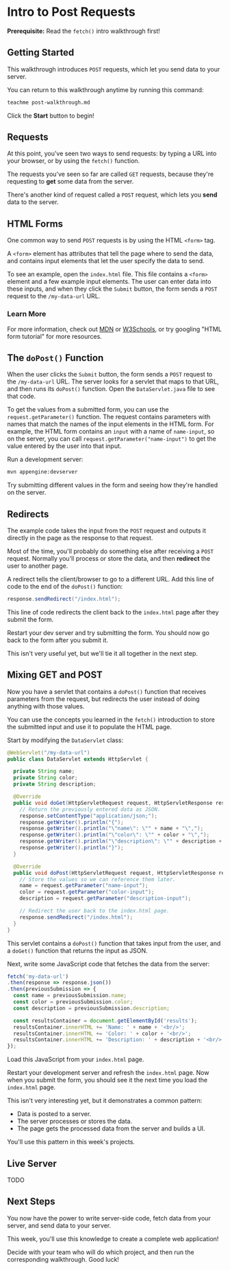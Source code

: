 # Intro to Post Requests

**Prerequisite:** Read the `fetch()` intro walkthrough first!

## Getting Started

This walkthrough introduces `POST` requests, which let you send data to your server.

You can return to this walkthrough anytime by running this command:

```bash
teachme post-walkthrough.md
```

Click the **Start** button to begin!

## Requests

At this point, you've seen two ways to send requests: by typing a URL into your browser, or by using the `fetch()` function.

The requests you've seen so far are called `GET` requests, because they're requesting to **get** some data from the server.

There's another kind of request called a `POST` request, which lets you **send** data to the server.

## HTML Forms

One common way to send `POST` requests is by using the HTML `<form>` tag.

A `<form>` element has attributes that tell the page where to send the data, and contains input elements that let the user specify the data to send.

To see an example, open the `index.html` file. This file contains a `<form>` element and a few example input elements. The user can enter data into these inputs, and when they click the `Submit` button, the form sends a `POST` request to the `/my-data-url` URL.

### Learn More

For more information, check out [MDN](https://developer.mozilla.org/en-US/docs/Learn/HTML/Forms) or [W3Schools](https://www.w3schools.com/html/html_forms.asp), or try googling "HTML form tutorial" for more resources.

## The `doPost()` Function

When the user clicks the `Submit` button, the form sends a `POST` request to the `/my-data-url` URL. The server looks for a servlet that maps to that URL, and then runs its `doPost()` function. Open the `DataServlet.java` file to see that code.

To get the values from a submitted form, you can use the `request.getParameter()` function. The request contains parameters with names that match the names of the input elements in the HTML form. For example, the HTML form contains an `input` with a name of `name-input`, so on the server, you can call `request.getParameter("name-input")` to get the value entered by the user into that input.

Run a development server:

```bash
mvn appengine:devserver
```

Try submitting different values in the form and seeing how they're handled on the server.

## Redirects

The example code takes the input from the `POST` request and outputs it directly in the page as the response to that request.

Most of the time, you'll probably do something else after receiving a `POST` request. Normally you'll process or store the data, and then **redirect** the user to another page.

A redirect tells the client/browser to go to a different URL. Add this line of code to the end of the `doPost()` function:

```java
response.sendRedirect("/index.html");
```

This line of code redirects the client back to the `index.html` page after they submit the form.

Restart your dev server and try submitting the form. You should now go back to the form after you submit it.

This isn't very useful yet, but we'll tie it all together in the next step.

## Mixing GET and POST

Now you have a servlet that contains a `doPost()` function that receives parameters from the request, but redirects the user instead of doing anything with those values.

You can use the concepts you learned in the `fetch()` introduction to store the submitted input and use it to populate the HTML page.

Start by modifying the `DataServlet` class:

```java
@WebServlet("/my-data-url")
public class DataServlet extends HttpServlet {

  private String name;
  private String color;
  private String description;

  @Override
  public void doGet(HttpServletRequest request, HttpServletResponse response) throws IOException {
    // Return the previously entered data as JSON.
    response.setContentType("application/json;");
    response.getWriter().println("{");
    response.getWriter().println("\"name\": \"" + name + "\",");
    response.getWriter().println("\"color\": \"" + color + "\",");
    response.getWriter().println("\"description\": \"" + description + "\"");
    response.getWriter().println("}");
  }

  @Override
  public void doPost(HttpServletRequest request, HttpServletResponse response) throws IOException {
    // Store the values so we can reference them later.
    name = request.getParameter("name-input");
    color = request.getParameter("color-input");
    description = request.getParameter("description-input");

    // Redirect the user back to the index.html page.
    response.sendRedirect("/index.html");
  }
}
```

This servlet contains a `doPost()` function that takes input from the user, and a `doGet()` function that returns the input as JSON.

Next, write some JavaScript code that fetches the data from the server:

```javaScript
fetch('my-data-url')
.then(response => response.json())
.then(previousSubmission => {
  const name = previousSubmission.name;
  const color = previousSubmission.color;
  const description = previousSubmission.description;

  const resultsContainer = document.getElementById('results');
  resultsContainer.innerHTML += 'Name: ' + name + '<br/>';
  resultsContainer.innerHTML += 'Color: ' + color + '<br/>';
  resultsContainer.innerHTML += 'Description: ' + description + '<br/>';
});
```

Load this JavaScript from your `index.html` page.

Restart your development server and refresh the `index.html` page. Now when you submit the form, you should see it the next time you load the `index.html` page.

This isn't very interesting yet, but it demonstrates a common pattern:

- Data is posted to a server.
- The server processes or stores the data.
- The page gets the processed data from the server and builds a UI.

You'll use this pattern in this week's projects.

## Live Server

TODO

## Next Steps

<walkthrough-conclusion-trophy></walkthrough-conclusion-trophy>

You now have the power to write server-side code, fetch data from your server, and send data to your server.

This week, you'll use this knowledge to create a complete web application!

Decide with your team who will do which project, and then run the corresponding walkthrough. Good luck!